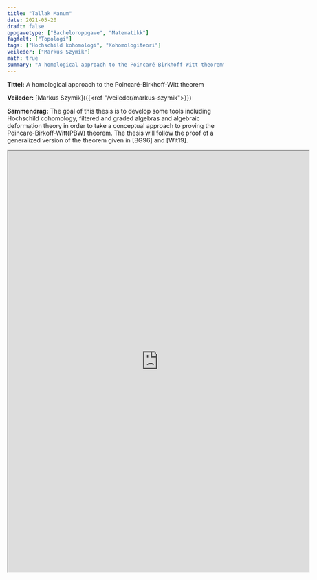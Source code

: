 ```yaml
---
title: "Tallak Manum"
date: 2021-05-20
draft: false
oppgavetype: ["Bacheloroppgave", "Matematikk"]
fagfelt: ["Topologi"]
tags: ["Hochschild kohomologi", "Kohomologiteori"]
veileder: ["Markus Szymik"]
math: true
summary: "A homological approach to the Poincaré-Birkhoff-Witt theorem"
---
```


**Tittel:** A homological approach to the Poincaré-Birkhoff-Witt theorem

**Veileder:** [Markus Szymik]({{<ref "/veileder/markus-szymik">}})

**Sammendrag:** The goal of this thesis is to develop some tools including Hochschild cohomology, filtered and graded algebras and algebraic deformation theory in order to take a conceptual approach to proving the Poincare-Birkoff-Witt(PBW) theorem. The thesis will follow the proof of a generalized version of the theorem given in [BG96] and [Wit19].


<iframe src="https://drive.google.com/file/d/1UNCqrjFLxY7fP6-Vc0tEnP7-5fWuT4t6/preview" width="700" height="980" allow="autoplay"></iframe>